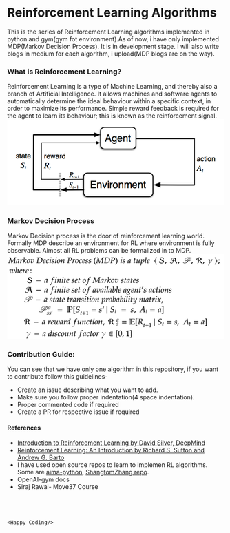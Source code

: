 # Reinforcement Learning Algorithms
This is the series of Reinforcement Learning algorithms implemented in python and gym(gym fot environment).As of now, i have only implemented MDP(Markov Decision Process). It is in development stage. I will also write blogs in medium for each algorithm, i upload(MDP blogs are on the way). 
### What is Reinforcement Learning?
Reinforcement Learning is a type of Machine Learning, and thereby also a branch of Artificial Intelligence. It allows machines and software agents to automatically determine the ideal behaviour within a specific context, in order to maximize its performance. Simple reward feedback is required for the agent to learn its behaviour; this is known as the reinforcement signal. <br>
![](images/rl1.1.png)

### Markov Decision Process
Markov Decision process is the door of reinforcement learning world. Formally MDP describe an environment for RL where environment is fully observable. Almost all RL problems can be formalized in to MDP.
![](images/MDP_def.png)

### Contribution Guide:
You can see that we have only one algorithm in this repository, if you want to contribute follow this guidelines-
- Create an issue describing what you want to add.
- Make sure you follow proper indentation(4 space indentation).
- Proper commented code if required
- Create a PR for respective issue if required

#### References
  - [Introduction to Reinforcement Learning by David Silver, DeepMind](https://www.youtube.com/playlist?list=PLqYmG7hTraZDM-OYHWgPebj2MfCFzFObQ)
  - [Reinforcement Learning: An Introduction by Richard S. Sutton and Andrew G. Barto](https://web.stanford.edu/class/psych209/Readings/SuttonBartoIPRLBook2ndEd.pdf)
  - I have used open source repos to learn to implemen RL algorithms. Some are [aima-python](https://github.com/aimacode/aima-python), [ShangtomZhang repo](https://github.com/dshahid380/reinforcement-learning-an-introduction).
  - OpenAI-gym docs
  - Siraj Rawal- Move37 Course

<br> <br> <br>
`<Happy Coding/>`
